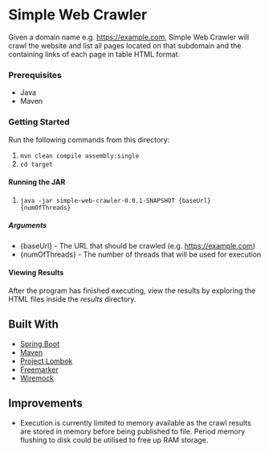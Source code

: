 # Simple Web Crawler

Given a domain name e.g. https://example.com, Simple Web Crawler will crawl the website and list all pages located on 
that subdomain and the containing links of each page in table HTML format.

### Prerequisites 
* Java
* Maven

### Getting Started
Run the following commands from this directory:
1. `mvn clean compile assembly:single`
2. `cd target `

#### Running the JAR
1. `java -jar simple-web-crawler-0.0.1-SNAPSHOT {baseUrl} {numOfThreads}`
 
##### Arguments
* {baseUrl} - The URL that should be crawled (e.g. https://example.com)
* {numOfThreads} - The number of threads that will be used for execution

#### Viewing Results
After the program has finished executing, view the results by exploring the HTML files inside the <i>results</i> directory.

## Built With
* [Spring Boot](https://spring.io/projects/spring-boot)
* [Maven](https://maven.apache.org/)
* [Project Lombok](https://projectlombok.org/)
* [Freemarker](https://freemarker.apache.org/)
* [Wiremock](http://wiremock.org/)

## Improvements
* Execution is currently limited to memory available as the crawl results are stored in memory before being published to file. 
  Period memory flushing to disk could be utilised to free up RAM storage.